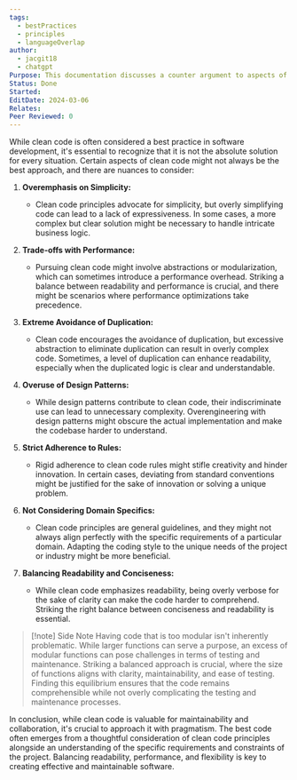 ```yaml
---
tags:
  - bestPractices
  - principles
  - languageOverlap
author:
  - jacgit18
  - chatgpt
Purpose: This documentation discusses a counter argument to aspects of clean code.
Status: Done
Started: 
EditDate: 2024-03-06
Relates: 
Peer Reviewed: 0
---
```

While clean code is often considered a best practice in software development, it's essential to recognize that it is not the absolute solution for every situation. Certain aspects of clean code might not always be the best approach, and there are nuances to consider:

1. **Overemphasis on Simplicity:**
   - Clean code principles advocate for simplicity, but overly simplifying code can lead to a lack of expressiveness. In some cases, a more complex but clear solution might be necessary to handle intricate business logic.

2. **Trade-offs with Performance:**
   - Pursuing clean code might involve abstractions or modularization, which can sometimes introduce a performance overhead. Striking a balance between readability and performance is crucial, and there might be scenarios where performance optimizations take precedence.

3. **Extreme Avoidance of Duplication:**
   - Clean code encourages the avoidance of duplication, but excessive abstraction to eliminate duplication can result in overly complex code. Sometimes, a level of duplication can enhance readability, especially when the duplicated logic is clear and understandable.

4. **Overuse of Design Patterns:**
   - While design patterns contribute to clean code, their indiscriminate use can lead to unnecessary complexity. Overengineering with design patterns might obscure the actual implementation and make the codebase harder to understand.

5. **Strict Adherence to Rules:**
   - Rigid adherence to clean code rules might stifle creativity and hinder innovation. In certain cases, deviating from standard conventions might be justified for the sake of innovation or solving a unique problem.

6. **Not Considering Domain Specifics:**
   - Clean code principles are general guidelines, and they might not always align perfectly with the specific requirements of a particular domain. Adapting the coding style to the unique needs of the project or industry might be more beneficial.

7. **Balancing Readability and Conciseness:**
   - While clean code emphasizes readability, being overly verbose for the sake of clarity can make the code harder to comprehend. Striking the right balance between conciseness and readability is essential.

>[!note] Side Note
>Having code that is too modular isn't inherently problematic. While larger functions can serve a purpose, an excess of modular functions can pose challenges in terms of testing and maintenance. Striking a balanced approach is crucial, where the size of functions aligns with clarity, maintainability, and ease of testing. Finding this equilibrium ensures that the code remains comprehensible while not overly complicating the testing and maintenance processes.

In conclusion, while clean code is valuable for maintainability and collaboration, it's crucial to approach it with pragmatism. The best code often emerges from a thoughtful consideration of clean code principles alongside an understanding of the specific requirements and constraints of the project. Balancing readability, performance, and flexibility is key to creating effective and maintainable software.